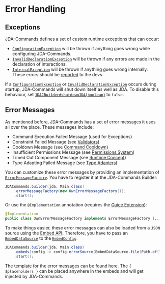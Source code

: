 # Error Handling

## Exceptions
JDA-Commands defines a set of custom runtime exceptions that can occur:
 
- [`ConfigurationException`](https://kaktushose.github.io/jda-commands/javadocs/4/io.github.kaktushose.jda.commands.core/com/github/kaktushose/jda/commands/exceptions/ConfigurationException.html) will be thrown if anything goes wrong while configuring JDA-Commands.
- [`InvalidDeclarationException`](https://kaktushose.github.io/jda-commands/javadocs/4/io.github.kaktushose.jda.commands.core/com/github/kaktushose/jda/commands/exceptions/InvalidDeclarationException.html) will be thrown if any errors are made in the declaration of interactions.
- [`InternalException`](https://kaktushose.github.io/jda-commands/javadocs/4/io.github.kaktushose.jda.commands.core/com/github/kaktushose/jda/commands/exceptions/InternalException.html) will be thrown if anything goes wrong internally. These errors should be [reported](https://github.com/Kaktushose/jda-commands/issues/new) to the devs.

If a [`ConfigurationException`](https://kaktushose.github.io/jda-commands/javadocs/4/io.github.kaktushose.jda.commands.core/com/github/kaktushose/jda/commands/exceptions/ConfigurationException.html)
or [`InvalidDeclarationException`](https://kaktushose.github.io/jda-commands/javadocs/4/io.github.kaktushose.jda.commands.core/com/github/kaktushose/jda/commands/exceptions/InvalidDeclarationException.html)
occurs during startup, JDA-Commands will shut down itself as well as JDA. To disable this behaviour, set [`JDACBuilder#shutdownJDA(boolean)`](https://kaktushose.github.io/jda-commands/javadocs/4/io.github.kaktushose.jda.commands.core/com/github/kaktushose/jda/commands/JDACBuilder.html#shutdownJDA(boolean))
to `false`. 

## Error Messages
As mentioned before, JDA-Commands has a set of error messages it uses all over the place. These messages include:

- Command Execution Failed Message (used for Exceptions)
- Constraint Failed Message (see [Validators](../middlewares/validator.md))
- Cooldown Message (see [Command Cooldown](../middlewares/cooldown.md))
- Insufficient Permissions Message (see [Permissions System](../middlewares/permissions.md))
- Timed Out Component Message (see [Runtime Concept](../start/runtime.md#components-and-modals))
- Type Adapting Failed Message (see [Type Adapters](../middlewares/typeadapter.md))

You can customize these error messages by providing an implementation of [`ErrorMessageFactory`](https://kaktushose.github.io/jda-commands/javadocs/4/io.github.kaktushose.jda.commands.core/com/github/kaktushose/jda/commands/embeds/error/ErrorMessageFactory.html).
You have to register it at the JDA-Commands Builder:
```java
JDACommands.builder(jda, Main.class)
    .errorMessageFactory(new OwnErrorMessageFactory());
    .start();
```
Or use the `@Implementation` annotation (requires the [Guice Extension](../di.md#implementation-annotation)):
```java
@Implementation
public class OwnErrorMessageFactory implements ErrorMessageFactory {...}
```

To make things easier, these error messages can also be loaded from a `JSON` source using the [Embed API](./embeds.md). 
Therefore, you have to pass an [`EmbedDataSource`](https://kaktushose.github.io/jda-commands/javadocs/4/io.github.kaktushose.jda.commands.core/com/github/kaktushose/jda/commands/embeds/EmbedDataSource.html) to the [`EmbedConfig`](https://kaktushose.github.io/jda-commands/javadocs/4/io.github.kaktushose.jda.commands.core/com/github/kaktushose/jda/commands/embeds/EmbedConfig.html#errorSource(com.github.kaktushose.jda.commands.embeds.EmbedDataSource)).
```java
JDACommands.builder(jda, Main.class)
    .embeds(config -> config.errorSource(EmbedDataSource.file(Path.of("errorEmbeds.json")))
    .start();
```
The template for the error messages can be found [here](https://github.com/Kaktushose/jda-commands/blob/main/core/src/examples/embeds.json).
The `{ $placeholders }` can be placed anywhere in the embeds and will get injected by JDA-Commands.  